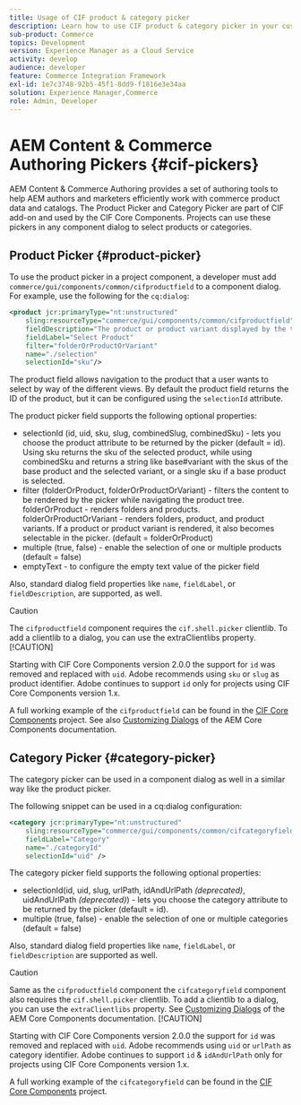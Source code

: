 ```yaml
---
title: Usage of CIF product & category picker
description: Learn how to use CIF product & category picker in your customer commerce components to support authors and marketers to efficiently work with commerce product and catalog data.
sub-product: Commerce
topics: Development
version: Experience Manager as a Cloud Service
activity: develop
audience: developer
feature: Commerce Integration Framework
exl-id: 1e7c3748-92b5-45f1-8dd9-f1816e3e34aa
solution: Experience Manager,Commerce
role: Admin, Developer
---
```

# AEM Content & Commerce Authoring Pickers {#cif-pickers}

AEM Content & Commerce Authoring provides a set of authoring tools to help AEM authors and marketers efficiently work with commerce product data and catalogs. The Product Picker and Category Picker are part of CIF add-on and used by the CIF Core Components. Projects can use these pickers in any component dialog to select products or categories.

## Product Picker {#product-picker}

To use the product picker in a project component, a developer must add `commerce/gui/components/common/cifproductfield` to a component dialog. For example, use the following for the `cq:dialog`:

```xml
<product jcr:primaryType="nt:unstructured"
    sling:resourceType="commerce/gui/components/common/cifproductfield"
    fieldDescription="The product or product variant displayed by the teaser"
    fieldLabel="Select Product"
    filter="folderOrProductOrVariant"
    name="./selection"
    selectionId="sku"/>
```

The product field allows navigation to the product that a user wants to select by way of the different views. By default the product field returns the ID of the product, but it can be configured using the `selectionId` attribute.

The product picker field supports the following optional properties:

- selectionId (id, uid, sku, slug, combinedSlug, combinedSku) - lets you choose the product attribute to be returned by the picker (default = id). Using sku returns the sku of the selected product, while using combinedSku and returns a string like base#variant with the skus of the base product and the selected variant, or a single sku if a base product is selected.
- filter (folderOrProduct, folderOrProductOrVariant) - filters the content to be rendered by the picker while navigating the product tree. folderOrProduct - renders folders and products. folderOrProductOrVariant - renders folders, product, and product variants. If a product or product variant is rendered, it also becomes selectable in the picker. (default = folderOrProduct)
- multiple (true, false) - enable the selection of one or multiple products (default = false)
- emptyText - to configure the empty text value of the picker field

Also, standard dialog field properties like `name`, `fieldLabel`, or `fieldDescription`, are supported, as well.

>[!CAUTION]
>
>The `cifproductfield` component requires the `cif.shell.picker` clientlib. To add a clientlib to a dialog, you can use the extraClientlibs property.
>[!CAUTION]
>
>Starting with CIF Core Components version 2.0.0 the support for `id` was removed and replaced with `uid`. Adobe recommends using `sku` or `slug` as product identifier. Adobe continues to support `id` only for projects using CIF Core Components version 1.x.

A full working example of the `cifproductfield` can be found in the [CIF Core Components](https://github.com/adobe/aem-core-cif-components/blob/master/ui.apps/src/main/content/jcr_root/apps/core/cif/components/commerce/productteaser/v1/productteaser/_cq_dialog/.content.xml) project. See also [Customizing Dialogs](https://experienceleague.adobe.com/docs/experience-manager-core-components/using/developing/customizing.html#customizing-dialogs) of the AEM Core Components documentation.

## Category Picker {#category-picker}

The category picker can be used in a component dialog as well in a similar way like the product picker.

The following snippet can be used in a cq:dialog configuration:

```xml
<category jcr:primaryType="nt:unstructured" 
    sling:resourceType="commerce/gui/components/common/cifcategoryfield" 
    fieldLabel="Category" 
    name="./categoryId" 
    selectionId="uid" />
```

The category picker field supports the following optional properties:

- selectionId(id, uid, slug, urlPath, idAndUrlPath _(deprecated)_, uidAndUrlPath _(deprecated)_) - lets you choose the category attribute to be returned by the picker (default = id).
- multiple (true, false) - enable the selection of one or multiple categories (default = false)

Also, standard dialog field properties like `name`, `fieldLabel`, or `fieldDescription` are supported as well.

>[!CAUTION]
>
>Same as the `cifproductfield` component the `cifcategoryfield` component also requires the `cif.shell.picker` clientlib. To add a clientlib to a dialog, you can use the `extraClientlibs` property. See [Customizing Dialogs](https://experienceleague.adobe.com/docs/experience-manager-core-components/using/developing/customizing.html#customizing-dialogs) of the AEM Core Components documentation.
>[!CAUTION]
>
>Starting with CIF Core Components version 2.0.0 the support for `id` was removed and replaced with `uid`. Adobe recommends using `uid` or `urlPath` as category identifier. Adobe continues to support `id` & `idAndUrlPath` only for projects using CIF Core Components version 1.x.

A full working example of the `cifcategoryfield` can be found in the [CIF Core Components](https://github.com/adobe/aem-core-cif-components/blob/master/ui.apps/src/main/content/jcr_root/apps/core/cif/components/commerce/featuredcategorylist/v1/featuredcategorylist/_cq_dialog/.content.xml) project.
